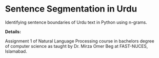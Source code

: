 # Sentence Segmentation in Urdu

Identifying sentence boundaries of Urdu text in Python using n-grams.


**Details:**

Assignment 1 of Natural Language Processing course in bachelors degree of computer science as taught by Dr. Mirza Omer Beg at FAST-NUCES, Islamabad.
